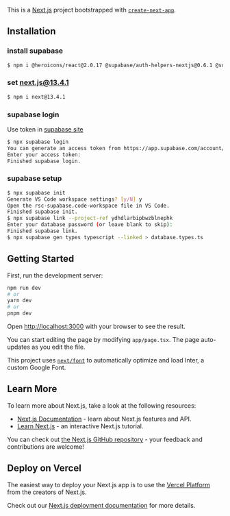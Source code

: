 This is a [Next.js](https://nextjs.org/) project bootstrapped with [`create-next-app`](https://github.com/vercel/next.js/tree/canary/packages/create-next-app).

## Installation

### install supabase

```bash
$ npm i @heroicons/react@2.0.17 @supabase/auth-helpers-nextjs@0.6.1 @supabase/supabase-js@2.21.0 zustand@4.3.8 supabase@1.55.1 date-fns@2.30.0
```

### set next.js@13.4.1

```bash
$ npm i next@13.4.1
```

### supabase login

Use token in [supabase site](https://app.supabase.com/account/tokens)

```bash
$ npx supabase login
You can generate an access token from https://app.supabase.com/account/tokens
Enter your access token:
Finished supabase login.
```

### supabase setup

```bash
$ npx supabase init
Generate VS Code workspace settings? [y/N] y
Open the rsc-supabase.code-workspace file in VS Code.
Finished supabase init.
$ npx supabase link --project-ref ydhdlarbipbwzblnephk
Enter your database password (or leave blank to skip):
Finished supabase link.
$ npx supabase gen types typescript --linked > database.types.ts
```

## Getting Started

First, run the development server:

```bash
npm run dev
# or
yarn dev
# or
pnpm dev
```

Open [http://localhost:3000](http://localhost:3000) with your browser to see the result.

You can start editing the page by modifying `app/page.tsx`. The page auto-updates as you edit the file.

This project uses [`next/font`](https://nextjs.org/docs/basic-features/font-optimization) to automatically optimize and load Inter, a custom Google Font.

## Learn More

To learn more about Next.js, take a look at the following resources:

- [Next.js Documentation](https://nextjs.org/docs) - learn about Next.js features and API.
- [Learn Next.js](https://nextjs.org/learn) - an interactive Next.js tutorial.

You can check out [the Next.js GitHub repository](https://github.com/vercel/next.js/) - your feedback and contributions are welcome!

## Deploy on Vercel

The easiest way to deploy your Next.js app is to use the [Vercel Platform](https://vercel.com/new?utm_medium=default-template&filter=next.js&utm_source=create-next-app&utm_campaign=create-next-app-readme) from the creators of Next.js.

Check out our [Next.js deployment documentation](https://nextjs.org/docs/deployment) for more details.
